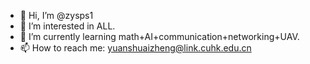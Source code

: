 - 👋 Hi, I’m @zysps1
- 👀 I’m interested in ALL.
- 🌱 I’m currently learning math+AI+communication+networking+UAV.
- 📫 How to reach me: yuanshuaizheng@link.cuhk.edu.cn

<!---
zysps1/zysps1 is a ✨ special ✨ repository because its `README.md` (this file) appears on your GitHub profile.
You can click the Preview link to take a look at your changes.
--->

